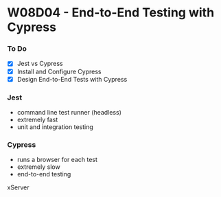 # W08D04 - End-to-End Testing with Cypress

### To Do
- [x] Jest vs Cypress
- [x] Install and Configure Cypress
- [x] Design End-to-End Tests with Cypress

### Jest
* command line test runner (headless)
* extremely fast
* unit and integration testing

### Cypress
* runs a browser for each test
* extremely slow
* end-to-end testing

xServer


















